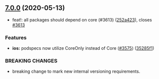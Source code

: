## [7.0.0](https://github.com/invertase/react-native-firebase/tree/master/packages/storage/compare/@react-native-firebase/storage@7.0.0...@react-native-firebase/storage@7.0.0) (2020-05-13)


* feat!: all packages should depend on core (#3613) ([252a423](https://github.com/invertase/react-native-firebase/tree/master/packages/storage/commit/252a4239e98a0f2a55c4afcd2d82e4d5f97e65e9)), closes [#3613](https://github.com/invertase/react-native-firebase/tree/master/packages/storage/issues/3613)


### Features

* **ios:** podspecs now utilize CoreOnly instead of Core ([#3575](https://github.com/invertase/react-native-firebase/tree/master/packages/storage/issues/3575)) ([35285f1](https://github.com/invertase/react-native-firebase/tree/master/packages/storage/commit/35285f1655b16d05e6630fc556f95cccfb707ee4))


### BREAKING CHANGES

* breaking change to mark new internal versioning requirements.



